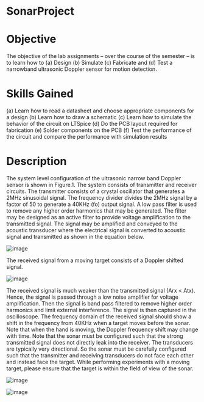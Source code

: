 # SonarProject

# Objective
The objective of the lab assignments – over the course of the semester – is to learn how to
(a) Design
(b) Simulate
(c) Fabricate and
(d) Test a narrowband ultrasonic Doppler sensor for motion detection.
# Skills Gained
(a) Learn how to read a datasheet and choose appropriate components for a design
(b) Learn how to draw a schematic
(c) Learn how to simulate the behavior of the circuit on LTSpice
(d) Do the PCB layout required for fabrication
(e) Solder components on the PCB
(f) Test the performance of the circuit and compare the performance with simulation results

# Description
The system level configuration of the ultrasonic narrow band Doppler sensor is shown in Figure.1. The
system consists of transmitter and receiver circuits. The transmitter consists of a crystal oscillator that
generates a 2MHz sinusoidal signal. The frequency divider divides the 2MHz signal by a factor of 50 to generate a 40KHz (fo) output signal. A low pass filter is used to remove any higher order harmonics that
may be generated. The filter may be designed as an active filter to provide voltage amplification to the
transmitted signal. The signal may be amplified and conveyed to the acoustic transducer where the
electrical signal is converted to acoustic signal and transmitted as shown in the equation below.

![image](https://github.com/aethernavshulkraven-allain/Ultrasonic-Doppler-Sensor-for-Motion-Detection/assets/112583472/a4f0aad5-9ce7-48d7-b1bd-8dcffba5c09f)


The received signal from a moving target consists of a Doppler shifted signal.

![image](https://github.com/aethernavshulkraven-allain/Ultrasonic-Doppler-Sensor-for-Motion-Detection/assets/112583472/ef8a01bc-daaa-4551-a1ef-d0eed64e1667)


The received signal is much weaker than the transmitted signal (Arx < Atx). Hence, the signal is passed
through a low noise amplifier for voltage amplification. Then the signal is band pass filtered to remove
higher order harmonics and limit external interference. The signal is then captured in the oscilloscope. The
frequency domain of the received signal should show a shift in the frequency from 40KHz when a target
moves before the sonar. Note that when the hand is moving, the Doppler frequency shift may change with
time. Note that the sonar must be configured such that the strong transmitted signal does not directly leak
into the receiver. The transducers are typically very directional. So the sonar must be carefully configured
such that the transmitter and receiving transducers do not face each other and instead face the target.
While performing experiments with a moving target, please ensure that the target is within the field of view
of the sonar.


![image](https://github.com/aethernavshulkraven-allain/Ultrasonic-Doppler-Sensor-for-Motion-Detection/assets/112583472/fc2e5367-63f1-46cd-a4d6-95de4cda4edc)

![image](https://github.com/aethernavshulkraven-allain/Ultrasonic-Doppler-Sensor-for-Motion-Detection/assets/112583472/528abcad-afdb-4374-adc5-05096acd3d2a)

